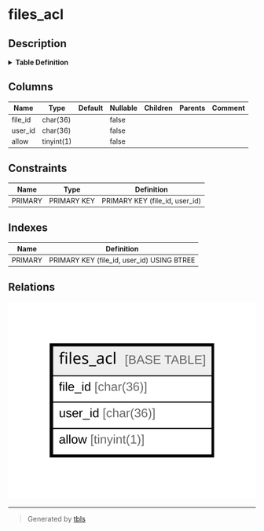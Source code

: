 # files_acl

## Description

<details>
<summary><strong>Table Definition</strong></summary>

```sql
CREATE TABLE `files_acl` (
  `file_id` char(36) NOT NULL,
  `user_id` char(36) NOT NULL,
  `allow` tinyint(1) NOT NULL,
  PRIMARY KEY (`file_id`,`user_id`)
) ENGINE=InnoDB DEFAULT CHARSET=utf8mb4
```

</details>

## Columns

| Name | Type | Default | Nullable | Children | Parents | Comment |
| ---- | ---- | ------- | -------- | -------- | ------- | ------- |
| file_id | char(36) |  | false |  |  |  |
| user_id | char(36) |  | false |  |  |  |
| allow | tinyint(1) |  | false |  |  |  |

## Constraints

| Name | Type | Definition |
| ---- | ---- | ---------- |
| PRIMARY | PRIMARY KEY | PRIMARY KEY (file_id, user_id) |

## Indexes

| Name | Definition |
| ---- | ---------- |
| PRIMARY | PRIMARY KEY (file_id, user_id) USING BTREE |

## Relations

![er](files_acl.svg)

---

> Generated by [tbls](https://github.com/k1LoW/tbls)
